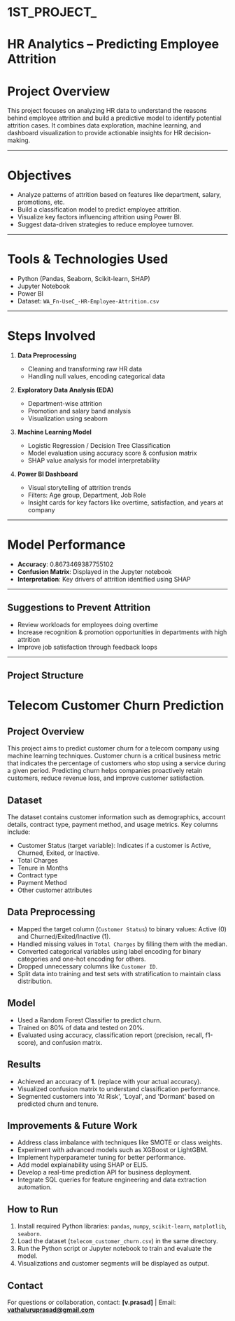# 1ST_PROJECT_
# HR Analytics – Predicting Employee Attrition

# Project Overview

This project focuses on analyzing HR data to understand the reasons behind employee attrition and build a predictive model to identify potential attrition cases. It combines data exploration, machine learning, and dashboard visualization to provide actionable insights for HR decision-making.

---

# Objectives

- Analyze patterns of attrition based on features like department, salary, promotions, etc.
- Build a classification model to predict employee attrition.
- Visualize key factors influencing attrition using Power BI.
- Suggest data-driven strategies to reduce employee turnover.

---

#  Tools & Technologies Used

- Python (Pandas, Seaborn, Scikit-learn, SHAP)
- Jupyter Notebook
- Power BI
- Dataset: `WA_Fn-UseC_-HR-Employee-Attrition.csv`

---

# Steps Involved

1. **Data Preprocessing**
   - Cleaning and transforming raw HR data
   - Handling null values, encoding categorical data

2. **Exploratory Data Analysis (EDA)**
   - Department-wise attrition
   - Promotion and salary band analysis
   - Visualization using seaborn

3. **Machine Learning Model**
   - Logistic Regression / Decision Tree Classification
   - Model evaluation using accuracy score & confusion matrix
   - SHAP value analysis for model interpretability

4. **Power BI Dashboard**
   - Visual storytelling of attrition trends
   - Filters: Age group, Department, Job Role
   - Insight cards for key factors like overtime, satisfaction, and years at company

---

# Model Performance

- **Accuracy**: 0.8673469387755102
- **Confusion Matrix**: Displayed in the Jupyter notebook
- **Interpretation**: Key drivers of attrition identified using SHAP

---

## Suggestions to Prevent Attrition

- Review workloads for employees doing overtime
- Increase recognition & promotion opportunities in departments with high attrition
- Improve job satisfaction through feedback loops

---

## Project Structure



# Telecom Customer Churn Prediction

## Project Overview
This project aims to predict customer churn for a telecom company using machine learning techniques. Customer churn is a critical business metric that indicates the percentage of customers who stop using a service during a given period. Predicting churn helps companies proactively retain customers, reduce revenue loss, and improve customer satisfaction.

## Dataset
The dataset contains customer information such as demographics, account details, contract type, payment method, and usage metrics. Key columns include:

- Customer Status (target variable): Indicates if a customer is Active, Churned, Exited, or Inactive.
- Total Charges
- Tenure in Months
- Contract type
- Payment Method
- Other customer attributes

## Data Preprocessing
- Mapped the target column (`Customer Status`) to binary values: Active (0) and Churned/Exited/Inactive (1).
- Handled missing values in `Total Charges` by filling them with the median.
- Converted categorical variables using label encoding for binary categories and one-hot encoding for others.
- Dropped unnecessary columns like `Customer ID`.
- Split data into training and test sets with stratification to maintain class distribution.

## Model
- Used a Random Forest Classifier to predict churn.
- Trained on 80% of data and tested on 20%.
- Evaluated using accuracy, classification report (precision, recall, f1-score), and confusion matrix.

## Results
- Achieved an accuracy of **1.** (replace with your actual accuracy).
- Visualized confusion matrix to understand classification performance.
- Segmented customers into 'At Risk', 'Loyal', and 'Dormant' based on predicted churn and tenure.

## Improvements & Future Work
- Address class imbalance with techniques like SMOTE or class weights.
- Experiment with advanced models such as XGBoost or LightGBM.
- Implement hyperparameter tuning for better performance.
- Add model explainability using SHAP or ELI5.
- Develop a real-time prediction API for business deployment.
- Integrate SQL queries for feature engineering and data extraction automation.

## How to Run
1. Install required Python libraries: `pandas`, `numpy`, `scikit-learn`, `matplotlib`, `seaborn`.
2. Load the dataset (`telecom_customer_churn.csv`) in the same directory.
3. Run the Python script or Jupyter notebook to train and evaluate the model.
4. Visualizations and customer segments will be displayed as output.

## Contact
For questions or collaboration, contact: **[v.prasad]** | Email: **vathaluruprasad@gmail.com**




